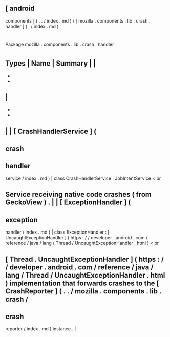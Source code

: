 [
android
-
components
]
(
.
.
/
index
.
md
)
/
[
mozilla
.
components
.
lib
.
crash
.
handler
]
(
.
/
index
.
md
)
#
#
Package
mozilla
.
components
.
lib
.
crash
.
handler
#
#
#
Types
|
Name
|
Summary
|
|
-
-
-
|
-
-
-
|
|
[
CrashHandlerService
]
(
-
crash
-
handler
-
service
/
index
.
md
)
|
class
CrashHandlerService
:
JobIntentService
<
br
>
Service
receiving
native
code
crashes
(
from
GeckoView
)
.
|
|
[
ExceptionHandler
]
(
-
exception
-
handler
/
index
.
md
)
|
class
ExceptionHandler
:
[
UncaughtExceptionHandler
]
(
https
:
/
/
developer
.
android
.
com
/
reference
/
java
/
lang
/
Thread
/
UncaughtExceptionHandler
.
html
)
<
br
>
[
Thread
.
UncaughtExceptionHandler
]
(
https
:
/
/
developer
.
android
.
com
/
reference
/
java
/
lang
/
Thread
/
UncaughtExceptionHandler
.
html
)
implementation
that
forwards
crashes
to
the
[
CrashReporter
]
(
.
.
/
mozilla
.
components
.
lib
.
crash
/
-
crash
-
reporter
/
index
.
md
)
instance
.
|
